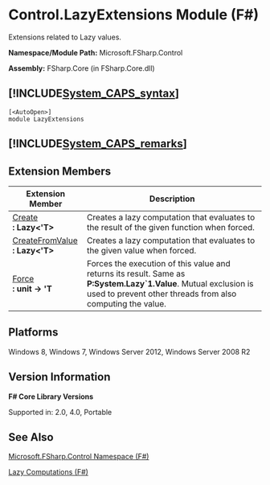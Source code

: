 # Control.LazyExtensions Module (F#)

Extensions related to Lazy values.

**Namespace/Module Path:** Microsoft.FSharp.Control

**Assembly:** FSharp.Core (in FSharp.Core.dll)


## [!INCLUDE[System_CAPS_syntax](//System/Token/System_CAPS_syntax_md.md)]

```
[<AutoOpen>]
module LazyExtensions
```

## [!INCLUDE[System_CAPS_remarks](//System/Token/System_CAPS_remarks_md.md)]

## Extension Members


|Extension Member|Description|
|----------------|-----------|
|[Create](http://msdn.microsoft.com/en-us/library/b3ac5a61-f87d-4332-b45c-f56712693b77)<br />**: Lazy&lt;'T&gt;**|Creates a lazy computation that evaluates to the result of the given function when forced.|
|[CreateFromValue](http://msdn.microsoft.com/en-us/library/a4cd810a-36cd-418c-b022-e1e737d1665d)<br />**: Lazy&lt;'T&gt;**|Creates a lazy computation that evaluates to the given value when forced.|
|[Force](http://msdn.microsoft.com/en-us/library/0e18f26b-baa9-4254-98b4-beb858ea7730)<br />**: unit -&gt; 'T**|Forces the execution of this value and returns its result. Same as **P:System.Lazy&#96;1.Value**. Mutual exclusion is used to prevent other threads from also computing the value.|

## Platforms
Windows 8, Windows 7, Windows Server 2012, Windows Server 2008 R2


## Version Information
**F# Core Library Versions**

Supported in: 2.0, 4.0, Portable




## See Also
[Microsoft.FSharp.Control Namespace &#40;F&#35;&#41;](Microsoft.FSharp.Control+Namespace+28%F%2329%.md)

[Lazy Computations &#40;F&#35;&#41;](Lazy+Computations+28%F%2329%.md)

